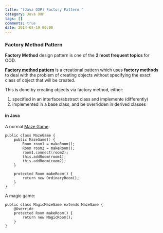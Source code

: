 ```yaml
---
title: "[Java OOP] Factory Pattern "
category: Java OOP
tags: []
comments: true
date: 2014-08-19 00:00
---
```



### Factory Method Pattern

**Factory Method** design pattern is one of the **2 most frequent topics** for OOD.

**[Factory method pattern](http://en.wikipedia.org/wiki/Factory_method_pattern)** is a creational pattern which uses **factory methods** to deal with the problem of creating objects without specifying the exact class of object that will be created.

This is done by creating objects via factory method, either:

1. specified in an interface/abstract class and implemente (differently)
1. implemented in a base class, and be overridden in derived classes

#### in Java

A normal [Maze Game](http://en.wikipedia.org/wiki/Factory_method_pattern#Java):

    public class MazeGame {
        public MazeGame() {
            Room room1 = makeRoom();
            Room room2 = makeRoom();
            room1.connect(room2);
            this.addRoom(room1);
            this.addRoom(room2);
        }

        protected Room makeRoom() {
            return new OrdinaryRoom();
        }
    }

A magic game:

    public class MagicMazeGame extends MazeGame {
        @Override
        protected Room makeRoom() {
            return new MagicRoom();
        }
    }
